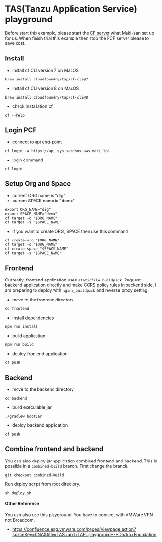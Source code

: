 
# TAS(Tanzu Application Service) playground

Before start this example, please start the [CF server](https://github.com/making/bosh-ops/actions/workflows/bosh-start.yml) what Maki-san set up for us. When finish trial this example then stop [the PCF server](https://github.com/making/bosh-ops/actions/workflows/bosh-stop.yml) please to save cost.

## Install

- install cf CLI version 7 on MacOS

```
brew install cloudfoundry/tap/cf-cli@7
```

- install cf CLI version 8 on MacOS

```
brew install cloudfoundry/tap/cf-cli@8
```

- check installation cf

```
cf --help
```

## Login PCF

- connect to api end-point

```
cf login -a https://api.sys.sandbox.aws.maki.lol
```

- login command

```
cf login
```

## Setup Org and Space

- current ORG name is "dig"
- current SPACE name is "demo"

```
export ORG_NAME="dig"
export SPACE_NAME="demo"
cf target -o "$ORG_NAME"
cf target -s "$SPACE_NAME"
```

- if you want to create ORG, SPACE then use this command

```
cf create-org "$ORG_NAME"
cf target -o "$ORG_NAME"
cf create-space "$SPACE_NAME"
cf target -s "$SPACE_NAME"
```

## Frontend

Currently, frontend application uses `staticfile_buildpack`. Request backend application directly and make CORS policy rules in backend side. I am preparing to deploy with `nginx_buildpack` and reverse proxy setting.

- move to the frontend directory

```
cd frontend
```

- install dependencies

```
npm run install
```

- build application

```
npm run build
```

- deploy frontend application

```
cf push
```

## Backend

- move to the backend directory

```
cd backend
```

- build executable jar

```
./gradlew bootJar
```

- deploy backend application

```
cf push
```

## Combine frontend and backend

You can also deploy jar application combined frontend and backend. This is possible in a `combined-build` branch. First change the branch.

```
git checkout combined-build
```

Run deploy script from root directory.

```
sh deploy.sh
```

#### Other Reference

You can also use this playground. You have to connect with VMWare VPN not Broadcom.

- <https://confluence.eng.vmware.com/pages/viewpage.action?spaceKey=CNA&title=TAS+and+TAP+playground+-+Dhaka+Foundation>
